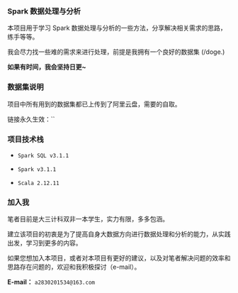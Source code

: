 ### Spark 数据处理与分析

本项目用于学习 Spark 数据处理与分析的一些方法，分享解决相关需求的思路，练手等等。

我会尽力找一些难的需求来进行处理，前提是我拥有一个良好的数据集 (/doge.)

**如果有时间，我会坚持日更~**



### 数据集说明

项目中所有用到的数据集都已上传到了阿里云盘，需要的自取。

链接永久生效：``



### 项目技术栈

- `Spark SQL v3.1.1`
  

- `Spark v3.1.1`

  
- `Scala 2.12.11`




### 加入我

笔者目前是大三计科双非一本学生，实力有限，多多包涵。

建立该项目的初衷是为了提高自身大数据方向进行数据处理和分析的能力，从实践出发，学习到更多的内容。

如果您想加入本项目，或者对本项目有更好的建议，以及对笔者解决问题的效率和思路存在问题的，欢迎和我积极探讨（e-mail）。

**E-mail：** `a2830201534@163.com`